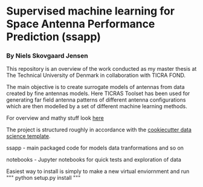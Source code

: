 # Supervised machine learning for Space Antenna Performance Prediction (ssapp)
### By Niels Skovgaard Jensen
This repository is an overview of the work conducted as my master thesis at The Technical University of Denmark in collaboration with TICRA FOND. 

The main objective is to create surrogate models of antennas from data created by fine antennas models. Here TICRAS Toolset has been used for generating far field antenna patterns of different antenna configurations which are then modelled by a set of different machine learning methods.

For overview and mathy stuff look [here](https://skoogydan.github.io/Supervised-Machine-Learning-for-Space-Antenna-Performance-Prediction/)


The project is structured roughly in accordance with the [cookiecutter data science template](https://drivendata.github.io/cookiecutter-data-science/).

ssapp - main packaged code for models data tranformations and so on

notebooks - Jupyter notebooks for quick tests and exploration of data



Easiest way to install is simply to make a new virtual enviornment and run
"""
python setup.py install
"""
